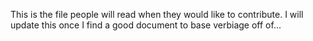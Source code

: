 This is the file people will read when they would like to contribute. I will update this once I find a good document to base verbiage off of...
